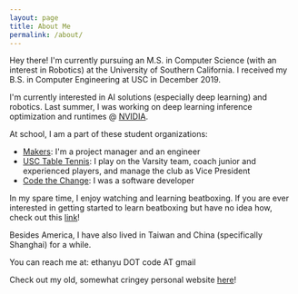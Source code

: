 ```yaml
---
layout: page
title: About Me
permalink: /about/
---
```


<!-- ![placeholder](https://ethan-yu0503.github.io/docs/Pics/artsyMe.jpg "Large example image")
 -->
Hey there!
I'm currently pursuing an M.S. in Computer Science (with an interest in Robotics) at the University of Southern California. I received my B.S. in Computer Engineering at USC in December 2019.

I'm currently interested in AI solutions (especially deep learning) and robotics.
Last summer, I was working on deep learning inference optimization and runtimes @ [NVIDIA](https://www.nvidia.com/en-us/deep-learning-ai/).

At school, I am a part of these student organizations:
- [Makers](http://viterbimakers.usc.edu/): I'm a project manager and an engineer
- [USC Table Tennis](https://www.facebook.com/uscpingpongposse/): I play on the Varsity team, coach junior
and experienced players, and manage the club as Vice President
- [Code the Change](https://www.ctcusc.com/): I was a software developer

In my spare time, I enjoy watching and learning beatboxing. If you are ever interested in
getting started to learn beatboxing but have no idea how, check out this [link](https://medium.com/@ethanyu/beatboxing-resources-compilation-bbdb0364023a)! 

Besides America, I have also lived in Taiwan and China (specifically Shanghai) for a while.

You can reach me at: ethanyu DOT code AT gmail

Check out my old, somewhat cringey personal website [here](https://ethany.me/old-page/hello.html)!